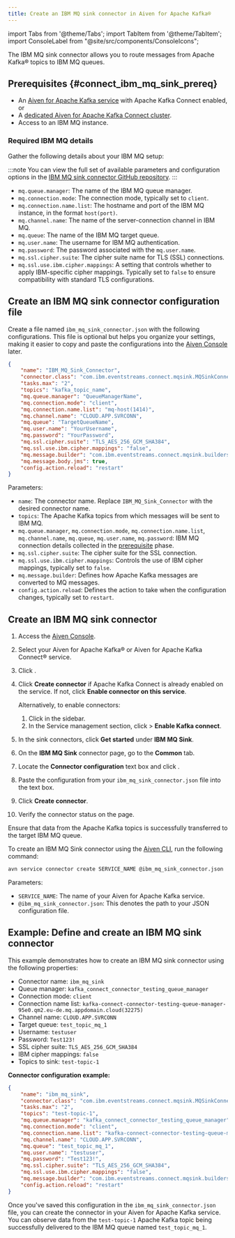 ```yaml
---
title: Create an IBM MQ sink connector in Aiven for Apache Kafka®
---
```

import Tabs from '@theme/Tabs';
import TabItem from '@theme/TabItem';
import ConsoleLabel from "@site/src/components/ConsoleIcons";

The IBM MQ sink connector allows you to route messages from Apache Kafka® topics to IBM MQ queues.

## Prerequisites {#connect_ibm_mq_sink_prereq}

- An [Aiven for Apache Kafka service](/docs/products/kafka/kafka-connect/howto/enable-connect)
  with Apache Kafka Connect enabled,
  or
- A [dedicated Aiven for Apache Kafka Connect cluster](/docs/products/kafka/kafka-connect/get-started#apache_kafka_connect_dedicated_cluster).
- Access to an IBM MQ instance.

### Required IBM MQ details

Gather the following details about your IBM MQ setup:

:::note
You can view the full set of available parameters and configuration options in the
[IBM MQ sink connector GitHub repository](https://github.com/ibm-messaging/kafka-connect-mq-sink).
:::

- `mq.queue.manager`: The name of the IBM MQ queue manager.
- `mq.connection.mode`: The connection mode, typically set to `client`.
- `mq.connection.name.list`: The hostname and port of the IBM MQ instance, in the format
  `host(port)`.
- `mq.channel.name`: The name of the server-connection channel in IBM MQ.
- `mq.queue`: The name of the IBM MQ target queue.
- `mq.user.name`: The username for IBM MQ authentication.
- `mq.password`: The password associated with the `mq.user.name`.
- `mq.ssl.cipher.suite`: The cipher suite name for TLS (SSL) connections.
- `mq.ssl.use.ibm.cipher.mappings`: A setting that controls whether to apply IBM-specific
  cipher mappings. Typically set to `false` to ensure compatibility with standard TLS
  configurations.

## Create an IBM MQ sink connector configuration file

Create a file named `ibm_mq_sink_connector.json` with the following configurations. This
file is optional but helps you organize your settings, making it easier to copy
and paste the configurations into the [Aiven Console](https://console.aiven.io/) later.

```json
{
    "name": "IBM_MQ_Sink_Connector",
    "connector.class": "com.ibm.eventstreams.connect.mqsink.MQSinkConnector",
    "tasks.max": "2",
    "topics": "kafka_topic_name",
    "mq.queue.manager": "QueueManagerName",
    "mq.connection.mode": "client",
    "mq.connection.name.list": "mq-host(1414)",
    "mq.channel.name": "CLOUD.APP.SVRCONN",
    "mq.queue": "TargetQueueName",
    "mq.user.name": "YourUsername",
    "mq.password": "YourPassword",
    "mq.ssl.cipher.suite": "TLS_AES_256_GCM_SHA384",
    "mq.ssl.use.ibm.cipher.mappings": "false",
    "mq.message.builder": "com.ibm.eventstreams.connect.mqsink.builders.DefaultMessageBuilder",
    "mq.message.body.jms": true,
    "config.action.reload": "restart"
}
```

Parameters:

- `name`: The connector name. Replace `IBM_MQ_Sink_Connector` with the desired
  connector name.
- `topics`: The Apache Kafka topics from which messages will be sent to IBM MQ.
- `mq.queue.manager`, `mq.connection.mode`, `mq.connection.name.list`, `mq.channel.name`,
  `mq.queue`, `mq.user.name`, `mq.password`: IBM MQ connection details collected in the
  [prerequisite](#connect_ibm_mq_sink_prereq) phase.
- `mq.ssl.cipher.suite`: The cipher suite for the SSL connection.
- `mq.ssl.use.ibm.cipher.mappings`: Controls the use of IBM cipher mappings, typically
  set to `false`.
- `mq.message.builder`: Defines how Apache Kafka messages are converted to MQ messages.
- `config.action.reload`: Defines the action to take when the configuration changes,
   typically set to `restart`.

## Create an IBM MQ sink connector

<Tabs groupId="setup-method">
  <TabItem value="console" label="Aiven Console" default>

1. Access the [Aiven Console](https://console.aiven.io/).
1. Select your Aiven for Apache Kafka® or Aiven for Apache Kafka Connect® service.
1. Click <ConsoleLabel name="Connectors"/>.
1. Click **Create connector** if Apache Kafka Connect is already enabled on the service.
   If not, click **Enable connector on this service**.

   Alternatively, to enable connectors:

   1. Click <ConsoleLabel name="Service settings"/> in the sidebar.
   1. In the Service management section, click <ConsoleLabel name="Actions"/> >
      **Enable Kafka connect**.

1. In the sink connectors, click **Get started** under **IBM MQ Sink**.
1. On the **IBM MQ Sink** connector page, go to the **Common** tab.
1. Locate the **Connector configuration** text box and click <ConsoleLabel name="edit"/>.
1. Paste the configuration from your `ibm_mq_sink_connector.json` file into the text box.
1. Click **Create connector**.
1. Verify the connector status on the <ConsoleLabel name="Connectors"/> page.

Ensure that data from the Apache Kafka topics is successfully transferred to the
target IBM MQ queue.

</TabItem>
<TabItem value="cli" label="Aiven CLI">

To create an IBM MQ Sink connector using the [Aiven CLI](/docs/tools/cli/service-cli),
run the following command:

```bash
avn service connector create SERVICE_NAME @ibm_mq_sink_connector.json
```

Parameters:

- `SERVICE_NAME`: The name of your Aiven for Apache Kafka service.
- `@ibm_mq_sink_connector.json`: This denotes the path to your JSON configuration file.

</TabItem>
</Tabs>

## Example: Define and create an IBM MQ sink connector

This example demonstrates how to create an IBM MQ sink connector using the
following properties:

- Connector name: `ibm_mq_sink`
- Queue manager: `kafka_connect_connector_testing_queue_manager`
- Connection mode: `client`
- Connection name list: `kafka-connect-connector-testing-queue-manager-95e0.qm2.eu-de.mq.appdomain.cloud(32275)`
- Channel name: `CLOUD.APP.SVRCONN`
- Target queue: `test_topic_mq_1`
- Username:  `testuser`
- Password: `Test123!`
- SSL cipher suite: `TLS_AES_256_GCM_SHA384`
- IBM cipher mappings: `false`
- Topics to sink: `test-topic-1`

**Connector configuration example:**

```json
{
    "name": "ibm_mq_sink",
    "connector.class": "com.ibm.eventstreams.connect.mqsink.MQSinkConnector",
    "tasks.max": "2",
    "topics": "test-topic-1",
    "mq.queue.manager": "kafka_connect_connector_testing_queue_manager",
    "mq.connection.mode": "client",
    "mq.connection.name.list": "kafka-connect-connector-testing-queue-manager-95e0.qm2.eu-de.mq.appdomain.cloud(32275)",
    "mq.channel.name": "CLOUD.APP.SVRCONN",
    "mq.queue": "test_topic_mq_1",
    "mq.user.name": "testuser",
    "mq.password": "Test123!",
    "mq.ssl.cipher.suite": "TLS_AES_256_GCM_SHA384",
    "mq.ssl.use.ibm.cipher.mappings": "false",
    "mq.message.builder": "com.ibm.eventstreams.connect.mqsink.builders.DefaultMessageBuilder",
    "config.action.reload": "restart"
}
```

Once you've saved this configuration in the `ibm_mq_sink_connector.json` file, you can
create the connector in your Aiven for Apache Kafka service. You can observe data from
the `test-topic-1` Apache Kafka topic being successfully delivered to the IBM MQ queue
named  `test_topic_mq_1`.
